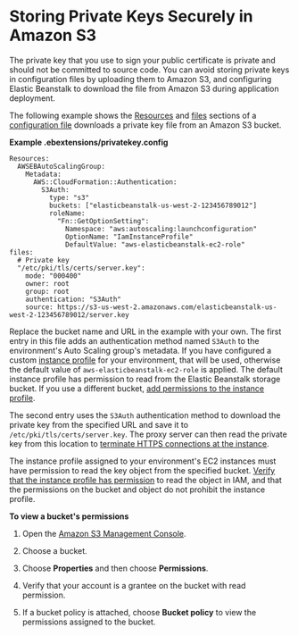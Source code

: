 # Storing Private Keys Securely in Amazon S3<a name="https-storingprivatekeys"></a>

The private key that you use to sign your public certificate is private and should not be committed to source code\. You can avoid storing private keys in configuration files by uploading them to Amazon S3, and configuring Elastic Beanstalk to download the file from Amazon S3 during application deployment\.

The following example shows the [Resources](environment-resources.md) and [files](customize-containers-ec2.md#linux-files) sections of a [configuration file](ebextensions.md) downloads a private key file from an Amazon S3 bucket\.

**Example \.ebextensions/privatekey\.config**  

```
Resources:
  AWSEBAutoScalingGroup:
    Metadata:
      AWS::CloudFormation::Authentication:
        S3Auth:
          type: "s3"
          buckets: ["elasticbeanstalk-us-west-2-123456789012"]
          roleName: 
            "Fn::GetOptionSetting": 
              Namespace: "aws:autoscaling:launchconfiguration"
              OptionName: "IamInstanceProfile"
              DefaultValue: "aws-elasticbeanstalk-ec2-role"
files:
  # Private key
  "/etc/pki/tls/certs/server.key":
    mode: "000400"
    owner: root
    group: root
    authentication: "S3Auth"
    source: https://s3-us-west-2.amazonaws.com/elasticbeanstalk-us-west-2-123456789012/server.key
```

Replace the bucket name and URL in the example with your own\. The first entry in this file adds an authentication method named `S3Auth` to the environment's Auto Scaling group's metadata\. If you have configured a custom [instance profile](concepts-roles-instance.md) for your environment, that will be used, otherwise the default value of `aws-elasticbeanstalk-ec2-role` is applied\. The default instance profile has permission to read from the Elastic Beanstalk storage bucket\. If you use a different bucket, [add permissions to the instance profile](iam-instanceprofile.md#iam-instanceprofile-addperms)\.

The second entry uses the `S3Auth` authentication method to download the private key from the specified URL and save it to `/etc/pki/tls/certs/server.key`\. The proxy server can then read the private key from this location to [terminate HTTPS connections at the instance](https-singleinstance.md)\.

The instance profile assigned to your environment's EC2 instances must have permission to read the key object from the specified bucket\. [Verify that the instance profile has permission](iam-instanceprofile.md#iam-instanceprofile-verify) to read the object in IAM, and that the permissions on the bucket and object do not prohibit the instance profile\.

**To view a bucket's permissions**

1. Open the [Amazon S3 Management Console](https://console.aws.amazon.com/s3/home)\.

1. Choose a bucket\.

1. Choose **Properties** and then choose **Permissions**\.

1. Verify that your account is a grantee on the bucket with read permission\.

1. If a bucket policy is attached, choose **Bucket policy** to view the permissions assigned to the bucket\.